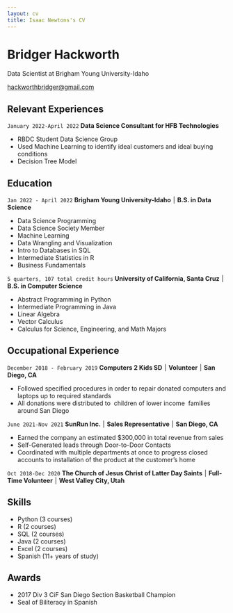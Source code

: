 ```yaml
---
layout: cv
title: Isaac Newtons's CV
---
```

# Bridger Hackworth
Data Scientist at Brigham Young University-Idaho


<a href="hackworthbridger@gmail.com">hackworthbridger@gmail.com</a>

## Relevant Experiences

`January 2022-April 2022`
__Data Science Consultant for HFB Technologies__
* RBDC Student Data Science Group
* Used Machine Learning to identify ideal customers and ideal buying conditions
* Decision Tree Model


## Education

`Jan 2022 - April 2022`
__Brigham Young University-Idaho ׀ B.S. in Data Science__                                          
* Data Science Programming
* Data Science Society Member
* Machine Learning
* Data Wrangling and Visualization
* Intro to Databases in SQL
* Intermediate Statistics in R
* Business Fundamentals

`5 quarters, 107 total credit hours`
__University of California, Santa Cruz ׀ B.S. in Computer Science__
* Abstract Programming in Python
* Intermediate Programming in Java
* Linear Algebra
* Vector Calculus
* Calculus for Science, Engineering, and Math Majors

## Occupational Experience

`December 2018 - February 2019`
__Computers 2 Kids SD ׀ Volunteer ׀ San Diego, CA__                                          
* Followed specified procedures in order to repair donated computers and laptops up to required standards
* All donations were distributed to  children of lower income  families around San Diego


`June 2021-Nov 2021`
__SunRun Inc. ׀ Sales Representative ׀ San Diego, CA__
* Earned the company an estimated $300,000 in total revenue from sales
* Self-Generated leads through Door-to-Door Contacts
* Coordinated with multiple departments at once to progress closed accounts to installation of the product at the customer’s home

`Oct 2018-Dec 2020`
__The Church of Jesus Christ of Latter Day Saints ׀ Full-Time Volunteer ׀ West Valley City, Utah__

## Skills
* Python (3 courses)
* R (2 courses)
* SQL (2 courses)
* Java (2 courses)
* Excel (2 courses)
* Spanish (11+ years of study)

## Awards
* 2017 Div 3 CiF San Diego Section Basketball Champion 
* Seal of Biliteracy in Spanish